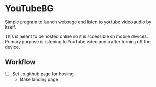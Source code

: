 # YouTubeBG
Simple program to launch webpage and listen to youtube video audio by itself.

This is meant to be hosted online so it is accessible on mobile devices. Primary purpose is listening to YouTube video audio after turning off the device.

## Workflow
- [ ] Set up github page for hosting
   - Make landing page